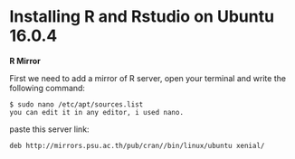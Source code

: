 # Installing R and Rstudio on Ubuntu 16.0.4

**R Mirror**

First we need to add a mirror of R server, open your terminal and write the following command: 

```
$ sudo nano /etc/apt/sources.list
you can edit it in any editor, i used nano.
```

paste this server link:

```
deb http://mirrors.psu.ac.th/pub/cran//bin/linux/ubuntu xenial/
```